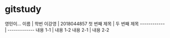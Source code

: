 # gitstudy
영민이...
이름 | 학번
이강영 | 2018044857
첫 번째 제목 | 두 번째 제목
------------ | -------------
내용 1-1 | 내용 1-2
내용 2-1 | 내용 2-2
